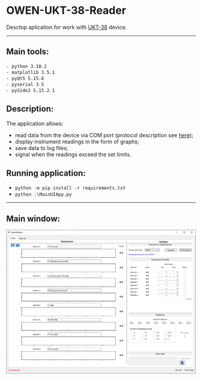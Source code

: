 # OWEN-UKT-38-Reader
Desctop aplication for work with [UKT-38](https://owen.ru/product/ukt38) device.
<hr>

## Main tools:
```
- python 3.10.2
- matplotlib 3.5.1
- pyQt5 5.15.6
- pyserial 3.5
- pySide2 5.15.2.1
```

## Description:
The application allows:
- read data from the device via COM port (protocol description see [here](https://github.com/shlom41k/OWEN-UKT-38-Reader/tree/main/src/files/%D0%A3%D0%9A%D0%A2));
- display instrument readings in the form of graphs;
- save data to log files;
- signal when the readings exceed the set limits.

## Running application:
- ```python -m pip install -r requirements.txt```
- ```python .\MainUIApp.py ```
<hr>

## Main window:
<p align="center">
  <img src="https://github.com/shlom41k/OWEN-UKT-38-Reader/blob/main/src/files/main.PNG">
</p>
